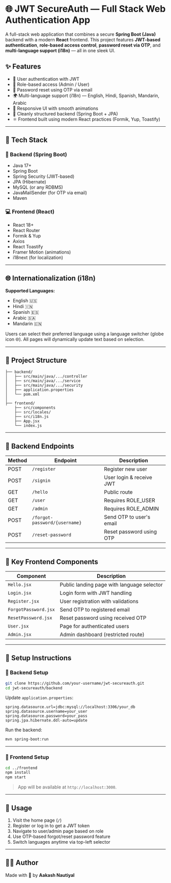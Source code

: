 # 🌐 JWT SecureAuth — Full Stack Web Authentication App

A full-stack web application that combines a secure **Spring Boot (Java)** backend with a modern **React** frontend. This project features **JWT-based authentication**, **role-based access control**, **password reset via OTP**, and **multi-language support (i18n)** — all in one sleek UI.

## ✨ Features

* 🔐 User authentication with JWT
* 👤 Role-based access (Admin / User)
* 📧 Password reset using OTP via email
* 🌍 Multi-language support (i18n) — English, Hindi, Spanish, Mandarin, Arabic
* 🎨 Responsive UI with smooth animations
* 📂 Cleanly structured backend (Spring Boot + JPA)
* ⚛️ Frontend built using modern React practices (Formik, Yup, Toastify)

---

## 💠 Tech Stack

### 🚀 Backend (Spring Boot)

* Java 17+
* Spring Boot
* Spring Security (JWT-based)
* JPA (Hibernate)
* MySQL (or any RDBMS)
* JavaMailSender (for OTP via email)
* Maven

### 💻 Frontend (React)

* React 18+
* React Router
* Formik & Yup
* Axios
* React Toastify
* Framer Motion (animations)
* i18next (for localization)

---

## 🌐 Internationalization (i18n)

**Supported Languages:**

* English 🇺🇸
* Hindi 🇮🇳
* Spanish 🇪🇸
* Arabic 🇸🇦
* Mandarin 🇨🇳

Users can select their preferred language using a language switcher (globe icon 🌐). All pages will dynamically update text based on selection.

---

## 📁 Project Structure

```
├── backend/
│   ├── src/main/java/.../controller
│   ├── src/main/java/.../service
│   ├── src/main/java/.../security
│   ├── application.properties
│   └── pom.xml
│
├── frontend/
    ├── src/components
    ├── src/locales/
    ├── src/i18n.js
    ├── App.jsx
    └── index.js
```

---

## 📡 Backend Endpoints

| Method | Endpoint                      | Description              |
| ------ | ----------------------------- | ------------------------ |
| POST   | `/register`                   | Register new user        |
| POST   | `/signin`                     | User login & receive JWT |
| GET    | `/hello`                      | Public route             |
| GET    | `/user`                       | Requires ROLE\_USER      |
| GET    | `/admin`                      | Requires ROLE\_ADMIN     |
| POST   | `/forgot-password/{username}` | Send OTP to user's email |
| POST   | `/reset-password`             | Reset password using OTP |

---

## 🧰 Key Frontend Components

| Component            | Description                                |
| -------------------- | ------------------------------------------ |
| `Hello.jsx`          | Public landing page with language selector |
| `Login.jsx`          | Login form with JWT handling               |
| `Register.jsx`       | User registration with validations         |
| `ForgotPassword.jsx` | Send OTP to registered email               |
| `ResetPassword.jsx`  | Reset password using received OTP          |
| `User.jsx`           | Page for authenticated users               |
| `Admin.jsx`          | Admin dashboard (restricted route)         |

---

## 🧪 Setup Instructions

### 🔧 Backend Setup

```bash
git clone https://github.com/your-username/jwt-secureauth.git
cd jwt-secureauth/backend
```

Update `application.properties`:

```properties
spring.datasource.url=jdbc:mysql://localhost:3306/your_db
spring.datasource.username=your_user
spring.datasource.password=your_pass
spring.jpa.hibernate.ddl-auto=update
```

Run the backend:

```bash
mvn spring-boot:run
```

---

### 🎨 Frontend Setup

```bash
cd ../frontend
npm install
npm start
```

> App will be available at `http://localhost:3000`.

---

## 🚀 Usage

1. Visit the home page (`/`)
2. Register or log in to get a JWT token
3. Navigate to user/admin page based on role
4. Use OTP-based forgot/reset password feature
5. Switch languages anytime via top-left selector

---

## 👨‍💼 Author

Made with 💙 by **Aakash Nautiyal**

